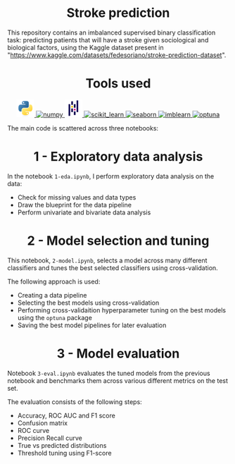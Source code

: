 <h1 align="center"> Stroke prediction </h1>

This repository contains an imbalanced supervised binary classification task: predicting patients that will have a stroke given sociological and biological factors, using the Kaggle dataset present in "https://www.kaggle.com/datasets/fedesoriano/stroke-prediction-dataset".

<h1 align="center"> Tools used </h1>
<p align="center"> <a href="https://www.python.org" target="_blank" rel="noreferrer"> <img src="https://raw.githubusercontent.com/devicons/devicon/master/icons/python/python-original.svg" alt="python" width="40" height="40"/> </a> <a href="https://numpy.org/" target="_blank" rel="noreferrer"> <img src="https://numpy.org/doc/stable/_static/numpylogo.svg" alt="numpy" width="100" height="40"/> </a> <a href="https://pandas.pydata.org/" target="_blank" rel="noreferrer"> <img src="https://raw.githubusercontent.com/devicons/devicon/2ae2a900d2f041da66e950e4d48052658d850630/icons/pandas/pandas-original.svg" alt="pandas" width="40" height="40"/> </a> <a href="https://scikit-learn.org/" target="_blank" rel="noreferrer"> <img src="https://upload.wikimedia.org/wikipedia/commons/0/05/Scikit_learn_logo_small.svg" alt="scikit_learn" width="40" height="40"/> </a> <a href="https://seaborn.pydata.org/" target="_blank" rel="noreferrer"> <img src="https://seaborn.pydata.org/_images/logo-mark-lightbg.svg" alt="seaborn" width="40" height="40"/> </a> <a href="https://imbalanced-learn.org/stable/" target="_blank" rel="noreferrer"> <img src="https://imbalanced-learn.org/stable/_static/logo_wide.png" alt="imblearn" height="35"/> </a> <a href="https://optuna.org/" target="_blank" rel="noreferrer"> <img src="https://optuna.org/assets/img/optuna-logo.png" alt="optuna" height="35"/> </a> </p>

The main code is scattered across three notebooks:

<h1 align="center"> 1 - Exploratory data analysis </h1>

In the notebook `1-eda.ipynb`, I perform exploratory data analysis on the data:
- Check for missing values and data types
- Draw the blueprint for the data pipeline
- Perform univariate and bivariate data analysis

<h1 align="center"> 2 - Model selection and tuning </h1>

This notebook, `2-model.ipynb`, selects a model across many different classifiers and tunes the best selected classifiers using cross-validation.

The following approach is used:
- Creating a data pipeline
- Selecting the best models using cross-validation
- Performing cross-validaition hyperparameter tuning on the best models using the `optuna` package
- Saving the best model pipelines for later evaluation

<h1 align="center"> 3 - Model evaluation </h1>

Notebook `3-eval.ipynb` evaluates the tuned models from the previous notebook and benchmarks them across various different metrics on the test set.

The evaluation consists of the following steps:
- Accuracy, ROC AUC and F1 score
- Confusion matrix
- ROC curve
- Precision Recall curve
- True vs predicted distributions
- Threshold tuning using F1-score
